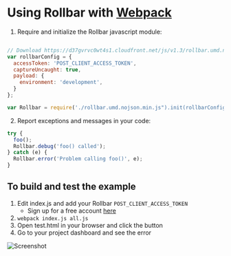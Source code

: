 # Using Rollbar with [Webpack](http://webpack.github.io/)

1. Require and initialize the Rollbar javascript module:

```js

// Download https://d37gvrvc0wt4s1.cloudfront.net/js/v1.3/rollbar.umd.nojson.min.js and place in current directory
var rollbarConfig = {
  accessToken: 'POST_CLIENT_ACCESS_TOKEN',
  captureUncaught: true,
  payload: {
    environment: 'development',
  }
};

var Rollbar = require('./rollbar.umd.nojson.min.js").init(rollbarConfig);
```

2. Report exceptions and messages in your code:

```js
try {
  foo();
  Rollbar.debug('foo() called');
} catch (e) {
  Rollbar.error('Problem calling foo()', e);
}
```

## To build and test the example
1. Edit index.js and add your Rollbar `POST_CLIENT_ACCESS_TOKEN`
   - Sign up for a free account [here](https://rollbar.com/signup/)
2. ```webpack index.js all.js```
3. Open test.html in your browser and click the button
4. Go to your project dashboard and see the error

![Screenshot](https://raw.githubusercontent.com/rollbar/rollbar.js/master/examples/browserify/img/screenshot.png)
